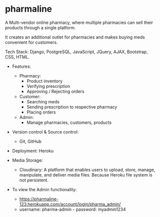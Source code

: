 # pharmaline

A Multi-vendor online pharmacy, where multiple pharmacies can sell their products through a single platform. 

It creates an additional outlet for pharmacies and makes buying meds convenient for customers. 

Tech Stack: Django, PostgreSQL, JavaScript, JQuery, AJAX, Bootstrap, CSS, HTML.

- Features: 
	- Pharmacy:	
		- Product inventory
		- Verifying prescription
		- Approving / Rejecting orders
	- Customer:
		- Searching meds
		- Sending prescription to respective pharmacy
		- Placing orders
	- Admin:
		- Manage pharmacies, customers, products
		
- Version control & Source control:
	- Git, GitHub
	
- Deployment: Heroku

- Media Storage: 
  - Cloudinary: A platform that enables users to upload, store, manage, manipulate, and deliver media files. Because Heroku file system is not persistent.

- To view the Admin functionality: 
  - https://pharmaline-123.herokuapp.com/account/login/pharma_admin/
  - username: pharma-admin	- password: myadmin1234
